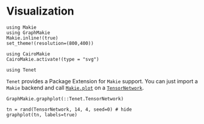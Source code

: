 # Visualization

```@setup viz
using Makie
using GraphMakie
Makie.inline!(true)
set_theme!(resolution=(800,400))

using CairoMakie
CairoMakie.activate!(type = "svg")

using Tenet
```

`Tenet` provides a Package Extension for `Makie` support. You can just import a `Makie` backend and call [`Makie.plot`](@ref) on a [`TensorNetwork`](@ref).

```@docs
GraphMakie.graphplot(::Tenet.TensorNetwork)
```

```@example viz
tn = rand(TensorNetwork, 14, 4, seed=0) # hide
graphplot(tn, labels=true)
```
